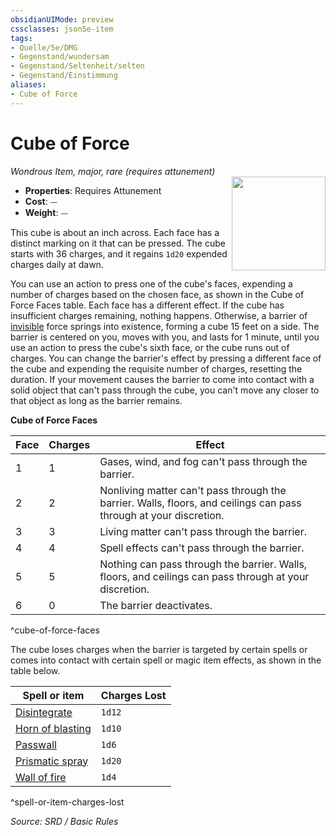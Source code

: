 ```yaml
---
obsidianUIMode: preview
cssclasses: json5e-item
tags:
- Quelle/5e/DMG
- Gegenstand/wundersam
- Gegenstand/Seltenheit/selten
- Gegenstand/Einstimmung
aliases:
- Cube of Force
---
```

# Cube of Force
*Wondrous Item, major, rare (requires attunement)*  
<img src="Gegenstände/cube-of-force.webp" align="right" width="150">

- **Properties**: Requires Attunement
- **Cost**: ⏤
- **Weight**: ⏤

This cube is about an inch across. Each face has a distinct marking on it that can be pressed. The cube starts with 36 charges, and it regains `1d20` expended charges daily at dawn.

You can use an action to press one of the cube's faces, expending a number of charges based on the chosen face, as shown in the Cube of Force Faces table. Each face has a different effect. If the cube has insufficient charges remaining, nothing happens. Otherwise, a barrier of [invisible](rules/conditions.md#invisible) force springs into existence, forming a cube 15 feet on a side. The barrier is centered on you, moves with you, and lasts for 1 minute, until you use an action to press the cube's sixth face, or the cube runs out of charges. You can change the barrier's effect by pressing a different face of the cube and expending the requisite number of charges, resetting the duration. If your movement causes the barrier to come into contact with a solid object that can't pass through the cube, you can't move any closer to that object as long as the barrier remains.

**Cube of Force Faces**

| Face | Charges | Effect |
|------|---------|--------|
| 1 | 1 | Gases, wind, and fog can't pass through the barrier. |
| 2 | 2 | Nonliving matter can't pass through the barrier. Walls, floors, and ceilings can pass through at your discretion. |
| 3 | 3 | Living matter can't pass through the barrier. |
| 4 | 4 | Spell effects can't pass through the barrier. |
| 5 | 5 | Nothing can pass through the barrier. Walls, floors, and ceilings can pass through at your discretion. |
| 6 | 0 | The barrier deactivates. |
^cube-of-force-faces

The cube loses charges when the barrier is targeted by certain spells or comes into contact with certain spell or magic item effects, as shown in the table below.

| Spell or item | Charges Lost |
|---------------|--------------|
| [Disintegrate](../Zauber/Auflösung.md) | `1d12` |
| [Horn of blasting](Horn-der-Sprengung.md) | `1d10` |
| [Passwall](../Zauber/Wände-passieren.md) | `1d6` |
| [Prismatic spray](../Zauber/Regenbogenspiel.md) | `1d20` |
| [Wall of fire](../Zauber/Feuerwand.md) | `1d4` |
^spell-or-item-charges-lost

*Source: SRD / Basic Rules*